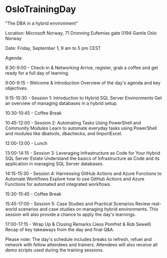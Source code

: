# OsloTrainingDay

"The DBA in a hybrid environment"

Location: Microsoft Norway, 71 Dronning Eufemias gate 0194 Gamle Oslo Norway

Date: Friday, September 1, 9 am to 5 pm CEST

Agenda:

8:30-9:00 - Check-in & Networking
Arrive, register, grab a coffee and get ready for a full day of learning.

9:00-9:15 - Welcome & Introduction
Overview of the day's agenda and key objectives.

9:15-10:30 - Session 1: Introduction to Hybrid SQL Server Environments 
Get an overview of managing databases in a hybrid setup.

10:30-10:45 - Coffee Break

10:45-12:00 - Session 2: Automating Tasks Using PowerShell and Community Modules 
Learn to automate everyday tasks using PowerShell and modules like dbatools, dbachecks, and ImportExcel.

12:00-13:00 - Lunch

13:00-14:15 - Session 3: Leveraging Infrastructure as Code for Your Hybrid SQL Server Estate
Understand the basics of Infrastructure as Code and its application in managing SQL Server databases.

14:15-15:30 - Session 4: Harnessing GitHub Actions and Azure Functions to Automate Workflows 
Explore how to use GitHub Actions and Azure Functions for automated and integrated workflows.

15:30-15:45 - Coffee Break

15:45-17:00 - Session 5: Case Studies and Practical Scenarios 
Review real-world scenarios and case studies on managing hybrid environments. This session will also provide a chance to apply the day's learnings.

17:00-17:15 - Wrap Up & Closing Remarks (Jess Pomfret & Rob Sewell)
Recap of key takeaways from the day and final Q&A.

Please note: The day's schedule includes breaks to refresh, refuel and network with fellow attendees and trainers. Attendees will also receive all demo scripts used during the training sessions.

